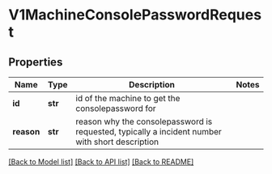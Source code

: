# V1MachineConsolePasswordRequest

## Properties
Name | Type | Description | Notes
------------ | ------------- | ------------- | -------------
**id** | **str** | id of the machine to get the consolepassword for | 
**reason** | **str** | reason why the consolepassword is requested, typically a incident number with short description | 

[[Back to Model list]](../README.md#documentation-for-models) [[Back to API list]](../README.md#documentation-for-api-endpoints) [[Back to README]](../README.md)


